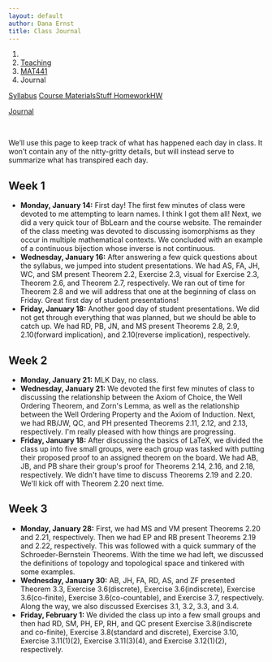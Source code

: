```yaml
---
layout: default
author: Dana Ernst
title: Class Journal
---
```


<ol class="breadcrumb">
  <li><a href="/"><i class="fa fa-home"></i></a></li>
  <li><a href="/teaching/">Teaching</a></li>
  <li><a href="/teaching/mat441s19">MAT441</a></li>
  <li class="active">Journal</li>
</ol>

<div class="row">
<div class="col-xs-12">
<div class="btn-group btn-group-justified">
<a class="btn btn-default btn-success" href="{{site.baseurl}}/teaching/mat441s19/syllabus/">Syllabus</a>

<a class="btn btn-default btn-primary" href="{{site.baseurl}}/teaching/mat441s19/materials/">
<span class="hidden-xs">Course Materials</span><span class="visible-xs">Stuff</span>
</a>

<a class="btn btn-default btn-warning" href="{{site.baseurl}}/teaching/mat441s19/homework/">
<span class="hidden-xs">Homework</span><span class="visible-xs">HW</span>
</a>

<a class="btn btn-default btn-info" href="{{site.baseurl}}/teaching/mat441s19/journal/">Journal</a>
</div>
</div>
</div>

<br>

We’ll use this page to keep track of what has happened each day in class. It won’t contain any of the nitty-gritty details, but will instead serve to summarize what has transpired each day.

## Week 1 ##

<ul class="fa-ul">
  <li><i class="fa-li far fa-calendar-check"></i><b>Monday, January 14:</b> First day! The first few minutes of class were devoted to me attempting to learn names. I think I got them all! Next, we did a very quick tour of BbLearn and the course website.  The remainder of the class meeting was devoted to discussing isomorphisms as they occur in multiple mathematical contexts.  We concluded with an example of a continuous bijection whose inverse is not continuous.</li>
  <li><i class="fa-li far fa-calendar-check"></i><b>Wednesday, January 16:</b> After answering a few quick questions about the syllabus, we jumped into student presentations.  We had AS, FA, JH, WC, and SM present Theorem 2.2, Exercise 2.3, visual for Exercise 2.3, Theorem 2.6, and Theorem 2.7, respectively. We ran out of time for Theorem 2.8 and we will address that one at the beginning of class on Friday.  Great first day of student presentations!</li>
  <li><i class="fa-li far fa-calendar-check"></i><b>Friday, January 18:</b> Another good day of student presentations.  We did not get through everything that was planned, but we should be able to catch up.  We had RD, PB, JN, and MS present Theorems 2.8, 2.9, 2.10(forward implication), and 2.10(reverse implication), respectively.</li>
</ul>

## Week 2 ##

<ul class="fa-ul">
  <li><i class="fa-li far fa-calendar-check"></i><b>Monday, January 21:</b> MLK Day, no class.</li>
  <li><i class="fa-li far fa-calendar-check"></i><b>Wednesday, January 21:</b> We devoted the first few minutes of class to discussing the relationship between the Axiom of Choice, the Well Ordering Theorem, and Zorn's Lemma, as well as the relationship between the Well Ordering Property and the Axiom of Induction. Next, we had RB/JW, QC, and PH presented Theorems 2.11, 2.12, and 2.13, respectively.  I'm really pleased with how things are progressing.</li>
  <li><i class="fa-li far fa-calendar-check"></i><b>Friday, January 18:</b> After discussing the basics of LaTeX, we divided the class up into five small groups, were each group was tasked with putting their proposed proof to an assigned theorem on the board. We had AB, JB, and PB share their group's proof for Theorems 2.14, 2.16, and 2.18, respectively.  We didn't have time to discuss Theorems 2.19 and 2.20.  We'll kick off with Theorem 2.20 next time.</li>
</ul>

## Week 3 ##

<ul class="fa-ul">
  <li><i class="fa-li far fa-calendar-check"></i><b>Monday, January 28:</b> First, we had MS and VM present Theorems 2.20 and 2.21, respectively.  Then we had EP and RB present Theorems 2.19 and 2.22, respectively.  This was followed with a quick summary of the Schroeder-Bernstein Theorems.  With the time we had left, we discussed the definitions of topology and topological space and tinkered with some examples.</li>
  <li><i class="fa-li far fa-calendar-check"></i><b>Wednesday, January 30:</b> AB, JH, FA, RD, AS, and ZF presented Theorem 3.3, Exercise 3.6(discrete), Exercise 3.6(indiscrete), Exercise 3.6(co-finite), Exercise 3.6(co-countable), and Exercise 3.7, respectively.  Along the way, we also discussed Exercises 3.1, 3.2, 3.3, and 3.4.</li>
  <li><i class="fa-li far fa-calendar-check"></i><b>Friday, February 1:</b> We divided the class up into a few small groups and then had RD, SM, PH, EP, RH, and QC present Exercise 3.8(indiscrete and co-finite), Exercise 3.8(standard and discrete), Exercise 3.10, Exercise 3.11(1)(2), Exercise 3.11(3)(4), and Exercise 3.12(1)(2), respectively.</li>
</ul>
